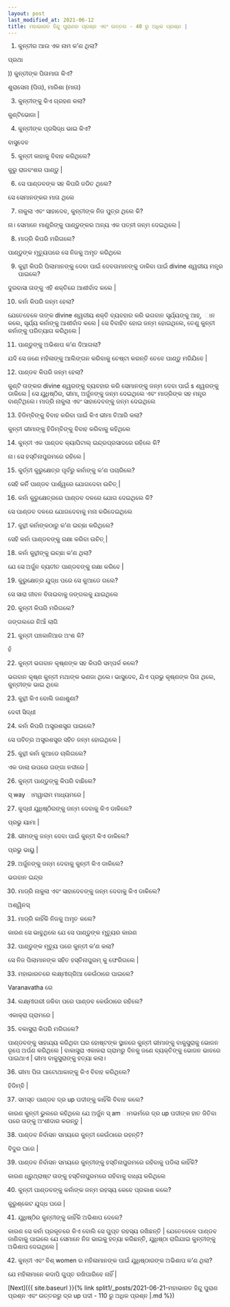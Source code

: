```yaml
---
layout: post
last_modified_at: 2021-06-12
title: ମହାଭାରତ ହିନ୍ଦୁ ପୁରାଣର ପ୍ରଶ୍ନ ଏବଂ ଉତ୍ତର - 40 ରୁ ଅଧିକ ପ୍ରଶ୍ନ |
---
```


1) କୁନ୍ତୀର ଆଉ ଏକ ନାମ କ’ଣ ଥିଲା?

ପ୍ରଥା

)) କୁନ୍ତୀଙ୍କ ପିତାମାତା କିଏ?

ଶୁରାସେନା (ପିତା), ମାରିଶା (ମାତା)

3) କୁନ୍ତୀଙ୍କୁ କିଏ ଗ୍ରହଣ କଲା?

କୁଣ୍ଟିଭୋଜା |

4) କୁନ୍ତୀଙ୍କ ପ୍ରସିଦ୍ଧ ଭାଇ କିଏ?
 
ବାସୁଦେବ

5) କୁନ୍ତୀ କାହାକୁ ବିବାହ କରିଥିଲେ?

କୁରୁ ରାଜବଂଶର ପାଣ୍ଡୁ |

6) ସେ ପାଣ୍ଡବଙ୍କ ସହ କିପରି ଜଡିତ ଥିଲେ?

ସେ ସେମାନଙ୍କର ମାତା ଥିଲେ

7) ନାକୁଲା ଏବଂ ସାହାଦେବ, କୁନ୍ତୀଙ୍କ ନିଜ ପୁତ୍ର ଥିଲେ କି?

ନା। ସେମାନେ ମାଣ୍ଡ୍ରିଙ୍କୁ ପାଣ୍ଡୁଙ୍କର ଅନ୍ୟ ଏକ ପତ୍ନୀ ଜନ୍ମ ଦେଇଥିଲେ |

8) ମାଡ୍ରି କିପରି ମରିଗଲେ?

ପାଣ୍ଡୁଙ୍କ ମୃତ୍ୟୁପରେ ସେ ନିଜକୁ ଅମୃତ କରିଥିଲେ

9) କୁନ୍ଥୀ କିପରି ପିଲାମାନଙ୍କୁ ଦେବା ପାଇଁ ଦେବତାମାନଙ୍କୁ ଡାକିବା ପାଇଁ divine ଶ୍ୱରୀୟ ମନ୍ତ୍ର ପାଇଲେ?

 ଦୁରବାସା ତାଙ୍କୁ ଏହି ଶକ୍ତିରେ ଆଶୀର୍ବାଦ କଲେ |

10) କର୍ନା କିପରି ଜନ୍ମ ହେଲା?

ଯେତେବେଳେ ତାଙ୍କ divine ଶ୍ୱରୀୟ ଶକ୍ତି ବ୍ୟବହାର କରି ଭଗବାନ ସୂର୍ଯ୍ୟଙ୍କୁ ଆହ୍, ାନ କଲେ, ସୂର୍ଯ୍ୟ କର୍ନାଙ୍କୁ ଆଶୀର୍ବାଦ କଲେ | ସେ ବିବାହିତ ହୋଇ ଜନ୍ମ ହୋଇଥିଲେ, ତେଣୁ କୁନ୍ତୀ କର୍ନାଙ୍କୁ ପରିତ୍ୟାଗ କରିଥିଲେ |

11) ପାଣ୍ଡୁଙ୍କୁ ଅଭିଶାପ କ’ଣ ଦିଆଗଲା?

ଯଦି ସେ ଜଣେ ମହିଳାଙ୍କୁ ଆଲିଙ୍ଗନ କରିବାକୁ ଚେଷ୍ଟା କରନ୍ତି ତେବେ ପାଣ୍ଡୁ ମରିଯିବେ |

12) ପାଣ୍ଡବ କିପରି ଜନ୍ମ ହେଲା?

କୁଣ୍ଟି ତାଙ୍କର divine ଶ୍ୱରଙ୍କୁ ବ୍ୟବହାର କରି ସେମାନଙ୍କୁ ଜନ୍ମ ଦେବା ପାଇଁ s ଶ୍ୱରଙ୍କୁ ଡାକିଲେ | ସେ ଯୁଧିଷ୍ଠିର, ଭୀମା, ଅର୍ଜୁନଙ୍କୁ ଜନ୍ମ ଦେଇଥିଲେ ଏବଂ ମାଡ୍ରିଙ୍କ ସହ ମନ୍ତ୍ର ବାଣ୍ଟିଥିଲେ। ମାଡ୍ରି ନାକୁଲା ଏବଂ ସାହାଦେବଙ୍କୁ ଜନ୍ମ ଦେଇଥିଲେ

13) ହିଡିମ୍ବିଙ୍କୁ ବିବାହ କରିବା ପାଇଁ କିଏ ଭୀମା ତିଆରି କଲା?

କୁନ୍ତୀ ଭୀମାଙ୍କୁ ହିଡିମ୍ବିଙ୍କୁ ବିବାହ କରିବାକୁ କହିଥିଲେ

14) କୁନ୍ତୀ ଏକ ପାଣ୍ଡବ କ୍ୟାପିଟାଲ୍ ଇନ୍ଦ୍ରପ୍ରସାଦରେ ରହିଲେ କି?

ନା। ସେ ହସ୍ତିନାପୁରମରେ ରହିଲେ |

15) କୁର୍ତ୍ତୀ କୁରୁକ୍ଷେତ୍ର ପୂର୍ବରୁ କର୍ନାଙ୍କୁ କ’ଣ ପଚାରିଲେ?

ସେହି କର୍ନି ପାଣ୍ଡବ ପାର୍ଶ୍ୱରେ ଯୋଗଦେବା ଉଚିତ୍ |

16) କର୍ନା କୁରୁକ୍ଷେତ୍ରରେ ପାଣ୍ଡବ ଦଳରେ ଯୋଗ ଦେଇଥିଲେ କି?

ସେ ପାଣ୍ଡବ ଦଳରେ ଯୋଗଦେବାକୁ ମନା କରିଦେଇଥିଲେ

17) କୁନ୍ଥୀ କର୍ନାଙ୍କଠାରୁ କ’ଣ ଇଚ୍ଛା କରିଥିଲେ?

ସେହି କର୍ନା ପାଣ୍ଡବଙ୍କୁ ରକ୍ଷା କରିବା ଉଚିତ୍ |

18) କର୍ନା କୁନ୍ଥୀଙ୍କୁ ଇଚ୍ଛା କ’ଣ ଥିଲା?

ଯେ ସେ ଅର୍ଜୁନ ବ୍ୟତୀତ ପାଣ୍ଡବଙ୍କୁ ରକ୍ଷା କରିବେ |

19) କୁରୁକ୍ଷେତ୍ର ଯୁଦ୍ଧ ପରେ ସେ କୁଆଡେ ଗଲେ?

ସେ ସାରା ଜୀବନ ବିତାଇବାକୁ ଜଙ୍ଗଲକୁ ଯାଇଥିଲେ

20) କୁନ୍ତୀ କିପରି ମରିଗଲେ?

ଜଙ୍ଗଲରେ ନିଆଁ ଲାଗି

21) କୁନ୍ତୀ ପଞ୍ଚକାନିଆର ଅଂଶ କି?

ହଁ

22) କୁନ୍ତୀ ଭଗବାନ କୃଷ୍ଣଙ୍କ ସହ କିପରି ସମ୍ପର୍କ କଲେ?

ଭଗବାନ କୃଷ୍ଣ କୁନ୍ତୀ ମଥାଙ୍କ ଭଣଜା ଥିଲେ। ଭାସୁଦେବ, ଯିଏ ପ୍ରଭୁ କୃଷ୍ଣଙ୍କ ପିତା ଥିଲେ, କୁନ୍ତୀଙ୍କ ଭାଇ ଥିଲେ

23) କୁନ୍ଥୀ କିଏ ବୋଲି ଜଣାଶୁଣା?

ଦେବୀ ସିଦ୍ଧୀ

24) କର୍ନା କିପରି ଅସ୍ତ୍ରଶସ୍ତ୍ର ପାଇଲେ?

ସେ ପବିତ୍ର ଅସ୍ତ୍ରଶସ୍ତ୍ର ସହିତ ଜନ୍ମ ହୋଇଥିଲେ |

25) କୁନ୍ଥୀ କର୍ନା କୁଆଡେ ଚାଲିଗଲେ?

ଏକ ଡାଲା ଉପରେ ଗଙ୍ଗା ନଦୀରେ |

26) କୁନ୍ତୀ ପାଣ୍ଡୁଙ୍କୁ କିପରି ବାଛିଲେ?

ସ୍ way ାମୱାରାମ ମାଧ୍ୟମରେ |

27) କୁଦ୍ଧୀ ଯୁଧିଷ୍ଠିରଙ୍କୁ ଜନ୍ମ ଦେବାକୁ କିଏ ଡାକିଲେ?

ପ୍ରଭୁ ୟାମା |

28) ଭୀମଙ୍କୁ ଜନ୍ମ ଦେବା ପାଇଁ କୁନ୍ତୀ କିଏ ଡାକିଲେ?

ପ୍ରଭୁ ଭାୟୁ |

29) ଅର୍ଜୁନଙ୍କୁ ଜନ୍ମ ଦେବାକୁ କୁନ୍ତୀ କିଏ ଡାକିଲେ?

ଭଗବାନ ଇନ୍ଦ୍ର

30) ମାଡ୍ରି ନାକୁଲା ଏବଂ ସାହାଦେବଙ୍କୁ ଜନ୍ମ ଦେବାକୁ କିଏ ଡାକିଲେ?

ଅଶ୍ୱିନସ୍

31) ମାଡ୍ରି କାହିଁକି ନିଜକୁ ଅମୃତ କଲେ?

କାରଣ ସେ ଭାବୁଥିଲେ ଯେ ସେ ପାଣ୍ଡୁଙ୍କ ମୃତ୍ୟୁର କାରଣ

32) ପାଣ୍ଡୁଙ୍କ ମୃତ୍ୟୁ ପରେ କୁନ୍ତୀ କ’ଣ କଲା?

ସେ ନିଜ ପିଲାମାନଙ୍କ ସହିତ ହସ୍ତିନାପୁରମ୍ କୁ ଫେରିଗଲେ |

33) ମହାଭାରତରେ ଲକ୍ଷ୍ମୀଗ୍ରିଆ କେଉଁଠାରେ ପାଇଲେ?

Varanavatha ରେ

34) ଲକ୍ଷ୍ମୀଗରୀ ଜଳିବା ପରେ ପାଣ୍ଡବ କେଉଁଠାରେ ରହିଲେ?

ଏକାକ୍ରା ଗ୍ରାମରେ |

35) ବକାସୁରା କିପରି ମରିଗଲେ?

ପାଣ୍ଡବଙ୍କୁ ସାହାଯ୍ୟ କରିଥିବା ଘର ହୋଷ୍ଟଙ୍କ ସ୍ଥାନରେ କୁନ୍ତୀ ଭୀମାଙ୍କୁ ବାକୁସୁରାକୁ ଭୋଜନ ରୂପେ ଅର୍ପଣ କରିଥିଲେ | ବାକାସୁରା ଏକାକରା ଗ୍ରାମରୁ ଦିନକୁ ଜଣେ ବ୍ୟକ୍ତିଙ୍କୁ ଭୋଜନ ଭାବରେ ପାଇଥାଏ | ଭୀମା ବାକୁସୁରାଙ୍କୁ ହତ୍ୟା କଲା।

36) ଭୀମା ପିତା ଘାଟୋଥାକାଙ୍କୁ କିଏ ବିବାହ କରିଥିଲେ?

ହିଡିମ୍ବି |

37) ସମସ୍ତ ପାଣ୍ଡବ ଦ୍ର up ପଦୀଙ୍କୁ କାହିଁକି ବିବାହ କଲେ?

କାରଣ କୁନ୍ତୀ ଭୁଲରେ କହିଥିଲେ ଯେ ଅର୍ଜୁନ ସ୍ am ାମଭର୍ମରେ ଦ୍ର up ପଦୀଙ୍କ ହାତ ଜିତିବା ପରେ ତାଙ୍କୁ ଅଂଶୀଦାର କରନ୍ତୁ |


38) ପାଣ୍ଡବ ନିର୍ବାସନ ସମୟରେ କୁନ୍ତୀ କେଉଁଠାରେ ରହନ୍ତି?

ବିଦୁର ଘରେ |

39) ପାଣ୍ଡବ ନିର୍ବାସନ ସମୟରେ କୁନ୍ତୀଙ୍କୁ ହସ୍ତିନାପୁରମରେ ରହିବାକୁ ପଡିଲା କାହିଁକି?

କାରଣ ଧ୍ରୁଥ୍ରାଷ୍ଟ ତାଙ୍କୁ ହସ୍ତିନାପୁରମରେ ରହିବାକୁ ବାଧ୍ୟ କରିଥିଲେ

40) କୁନ୍ତୀ ପାଣ୍ଡବଙ୍କୁ କର୍ନାଙ୍କ ଜନ୍ମ ରହସ୍ୟ କେବେ ପ୍ରକାଶ କଲେ?

କୁରୁଶ୍କେଟ ଯୁଦ୍ଧ ପରେ |

41) ଯୁଧିଷ୍ଠିର କୁନ୍ତୀଙ୍କୁ କାହିଁକି ଅଭିଶାପ ଦେଲେ?

କାରଣ ସେ କର୍ନା ପ୍ରକୃତରେ କିଏ ବୋଲି ସେ ଗୁପ୍ତ ରହସ୍ୟ ରଖିଛନ୍ତି | ଯେତେବେଳେ ପାଣ୍ଡବ ଜାଣିବାକୁ ପାଇଲେ ଯେ ସେମାନେ ନିଜ ଭାଇକୁ ହତ୍ୟା କରିଛନ୍ତି, ଯୁଧିଷ୍ଠା ରାଗିଯାଇ କୁନ୍ତୀଙ୍କୁ ଅଭିଶାପ ଦେଇଥିଲେ |

42) କୁନ୍ତୀ ଏବଂ ବିଶ୍ women ର ମହିଳାମାନଙ୍କ ପାଇଁ ଯୁଧିଷ୍ଠାରଙ୍କ ଅଭିଶାପ କ’ଣ ଥିଲା?

ଯେ ମହିଳାମାନେ କଦାପି ଗୁପ୍ତ ରଖିପାରିବେ ନାହିଁ |

[Next]({{ site.baseurl }}{% link  split1/_posts/2021-06-21-ମହାଭାରତ ହିନ୍ଦୁ ପୁରାଣ ପ୍ରଶ୍ନ ଏବଂ ଉତ୍ତରରୁ ଦ୍ର up ପଦୀ - 110 ରୁ ଅଧିକ ପ୍ରଶ୍ନ |.md %})
